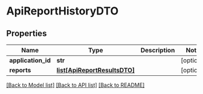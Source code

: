 # ApiReportHistoryDTO

## Properties

| Name               | Type                                                    | Description | Notes      |
| ------------------ | ------------------------------------------------------- | ----------- | ---------- |
| **application_id** | **str**                                                 |             | [optional] |
| **reports**        | [**list[ApiReportResultsDTO]**](ApiReportResultsDTO.md) |             | [optional] |

[[Back to Model list]](../README.md#documentation-for-models) [[Back to API list]](../README.md#documentation-for-api-endpoints) [[Back to README]](../README.md)
